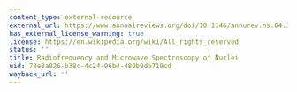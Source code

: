 ```yaml
---
content_type: external-resource
external_url: https://www.annualreviews.org/doi/10.1146/annurev.ns.04.120154.000341
has_external_license_warning: true
license: https://en.wikipedia.org/wiki/All_rights_reserved
status: ''
title: Radiofrequency and Microwave Spectroscopy of Nuclei
uid: 78e8a826-b38c-4c24-96b4-480b9db719cd
wayback_url: ''
---
```

